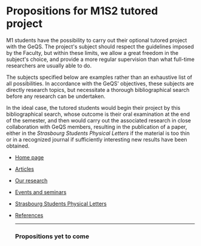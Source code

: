 # Propositions for M1S2 tutored project

M1 students have the possibility to carry out their optional tutored project with the GeQS. The project's subject should respect the guidelines imposed by the Faculty, but within these limits, we allow a great freedom in the subject's choice, and provide a more regular supervision than what full-time researchers are usually able to do.

The subjects specified below are examples rather than an exhaustive list of all possibilities. In accordance with the GeQS' objectives, these subjects are directly research topics, but necessitate a thorough bibliographical search before any research can be undertaken.

In the ideal case, the tutored students would begin their project by this bibliographical search, whose outcome is their oral examination at the end of the semester, and then would carry out the associated research in close collaboration with GeQS members, resulting in the publication of a paper, either in the *Strasbourg Students Physical Letters* if the material is too thin or in a recognized journal if sufficiently interesting new results have been obtained.

- [Home page](index.md)
- [Articles](articles.md)
- [Our research](research.md)
- [Events and seminars](events.md)
- [Strasbourg Students Physical Letters](journal.md)
- [References](references.md)

  * * *

  ### Propositions yet to come
